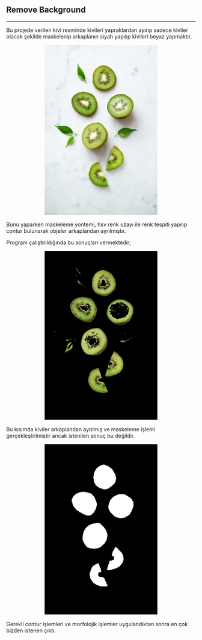 ## Remove Background 
---
Bu projede verilen kivi resminde kivileri yapraklardan ayırıp sadece kiviler olacak şekilde maskelenip arkaplanın siyah yapılıp kivileri beyaz yapmaktır. 
<p align="center">
  <img src="../assest/kivi.jpg" width="300px">

Bunu yaparken maskeleme yontemi, hsv renk uzayı ile renk tespiti yapılıp contur bulunarak objeler arkaplandan ayrılmıştır. 

Program çalıştırıldığında bu sonuçları vermektedir; 

<p align="center">
  <img src="../assest/kivi_mask.png" width="300px">

</p>

Bu kısımda kiviler arkaplandan ayrılmış ve maskeleme işlemi gerçekleştirlmiştir ancak istenilen sonuç bu değildir.

<p align="center">
  <img src="../assest/kivi_last.png" width="300px">
</p>

Gerekli contur işlemleri ve morfolojik işlemler uygulandıktan sonra en çok bizden istenen çıktı. 


